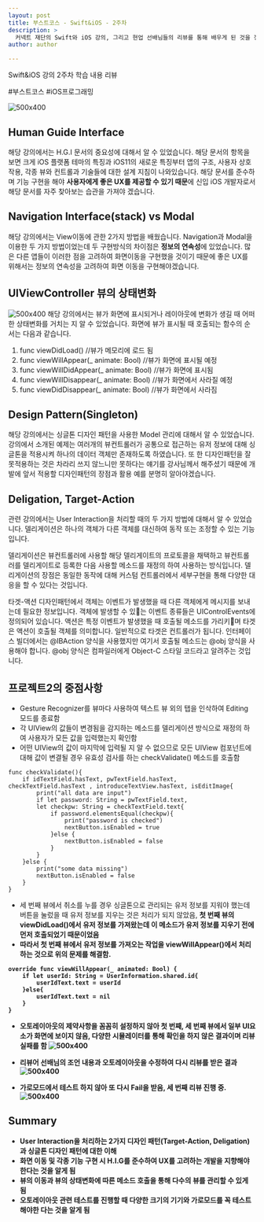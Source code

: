 ```yaml
---
layout: post
title: 부스트코스 - Swift&iOS - 2주차
description: >
  커넥트 재단의 Swift와 iOS 강의, 그리고 현업 선배님들의 리뷰를 통해 배우게 된 것을 정리하기 위한 포스팅 입니다.
author: author

---
```


Swift&iOS 강의 2주차 학습 내용 리뷰

\#부스트코스 \#iOS프로그래밍

![500x400](https://sungwon-choi-29.github.io/assets/img/blog/boostcourse_2.png)

## Human Guide Interface
해당 강의에서는 H.G.I 문서의 중요성에 대해서 알 수 있었습니다. 해당 문서의 항목을 보면 크게 iOS 플랫폼 테마의 특징과 iOS11의 새로운 특징부터 앱의 구조, 사용자 상호작용, 각종 뷰와 컨트롤과 기술들에 대한 설계 지침이 나와있습니다. 해당 문서를 준수하며 기능 구현을 해야 <b>사용자에게 좋은 UX를 제공할 수 있기 때문</b>에 신입 iOS 개발자로서 해당 문서를 자주 찾아보는 습관을 가져야 겠습니다.

## Navigation Interface(stack) vs Modal
해당 강의에서는 View이동에 관한 2가지 방법을 배웠습니다. Navigation과 Modal을 이용한 두 가지 방법이었는데 두 구현방식의 차이점은 <b>정보의 연속성</b>에 있었습니다. 많은 다른 앱들이 이러한 점을 고려하여 화면이동을 구현했을 것이기 때문에 좋은 UX를 위해서는 정보의 연속성을 고려하여 화면 이동을 구현해야겠습니다.

## UIViewController 뷰의 상태변화
![500x400](https://cphinf.pstatic.net/mooc/20180718_111/1531896601065H8NTL_PNG/2__.png)
해당 강의에서는 뷰가 화면에 표시되거나 레이아웃에 변화가 생길 때 어떠한 상태변화를 거치는 지 알 수 있었습니다. 화면에 뷰가 표시될 때 호출되는 함수의 순서는 다음과 같습니다.

1. func viewDidLoad() //뷰가 메모리에 로드 됨
1. func viewWillAppear(_ animate: Bool) //뷰가 화면에 표시될 예정
1. func viewWillDidAppear(_ animate: Bool) //뷰가 화면에 표시됨
1. func viewWillDisappear(_ animate: Bool) //뷰가 화면에서 사라질 예정
1. func viewDidDisappear(_ animate: Bool) //뷰가 화면에서 사라짐

## Design Pattern(Singleton)
해당 강의에서는 싱글톤 디자인 패턴을 사용한 Model 관리에 대해서 알 수 있었습니다. 강의에서 소개된 예제는 여러개의 뷰컨트롤러가 공통으로 접근하는 유저 정보에 대해 싱글톤을 적용시켜 하나의 데이터 객체만 존재하도록 하였습니다. 또 한 디자인패턴을 잘못적용하는 것은 차라리 쓰지 않느니만 못하다는 얘기를 강사님께서 해주셨기 때문에 개발에 앞서 적용할 디자인패턴의 장점과 활용 예를 분명히 알아야겠습니다.

## Deligation, Target-Action
관련 강의에서는 User Interaction을 처리할 때의 두 가지 방법에 대해서 알 수 있었습니다. 델리게이션은 하나의 객체가 다른 객체를 대신하여 동작 또는 조정할 수 있는 기능입니다.

델리게이션은 뷰컨트롤러에 사용할 해당 델리게이트의 프로토콜을 채택하고 뷰컨트롤러를 델리게이트로 등록한 다음 사용할 메소드를 재정의 하여 사용하는 방식입니다. 델리게이션의 장점은 동일한 동작에 대해 커스텀 컨트롤러에서 세부구현을 통해 다양한 대응을 할 수 있다는 것입니다.

타겟-액션 디자인패턴에서 객체는 이벤트가 발생했을 때 다른 객체에게 메시지를 보내는데 필요한 정보입니다. 객체에 발생할 수 있는 이벤트 종류들은 UIControlEvents에 정의되어 있습니다. 액션은 특정 이벤트가 발생했을 때 호출될 메소드를 가리키며 타겟은 액션이 호출될 객체를 의미합니다. 일반적으로 타겟은 컨트롤러가 됩니다. 인터페이스 빌더에서는 \@IBAction 양식을 사용했지만 여기서 호출될 메소드는 \@obj 양식을 사용해야 합니다. \@obj 양식은 컴파일러에게 Object-C 스타일 코드라고 알려주는 것입니다.

## 프로젝트2의 중점사항
* Gesture Recognizer를 뷰마다 사용하여 텍스트 뷰 외의 탭을 인삭하여 Editing 모드를 종료함
* 각 UIView의 값들이 변경됨을 감지하는 메소드를 델리게이션 방식으로 재정의 하여 사용자가 모든 값을 입력했는지 확인함
* 어떤 UIView의 값이 마지막에 입력될 지 알 수 없으므로 모든 UIView 컴포넌트에 대해 값이 변결될 경우 유효성 검사를 하는 checkValidate() 메소드를 호출함
```
func checkValidate(){
    if idTextField.hasText, pwTextField.hasText, checkTextField.hasText , introduceTextView.hasText, isEditImage{
        print("all data are input")
        if let password: String = pwTextField.text,
        let checkpw: String = checkTextField.text{
            if password.elementsEqual(checkpw){
                print("password is checked")
                nextButton.isEnabled = true
            }else {
                nextButton.isEnabled = false
            }
        }
    }else {
        print("some data missing")
        nextButton.isEnabled = false
    }
}
```
* 세 번째 뷰에서 취소를 누를 경우 싱글톤으로 관리되는 유저 정보를 지워야 했는데 버튼을 눌렀을 때 유저 정보를 지우는 것은 처리가 되지 않았음, <b>첫 번째 뷰의 viewDidLoad()에서 유저 정보를 가져왔는데 이 메소드가 유저 정보를 지우기 전에 먼저 호출되었기 때문이었음<b>
* 따라서 첫 번째 뷰에서 유저 정보를 가져오는 작업을 viewWillAppear()에서 처리하는 것으로 위의 문제를 해결함.
```
override func viewWillAppear(_ animated: Bool) {
    if let userId: String = UserInformation.shared.id{
        userIdText.text = userId
    }else{
        userIdText.text = nil
    }
}
```
* 오토레이아웃의 제약사항을 꼼꼼히 설정하지 않아 첫 번째, 세 번째 뷰에서 일부 UI요소가 화면에 보이지 않음, <b>다양한 시뮬레이터를 통해 확인을 하지 않은 결과</b>이며 리뷰 실패를 함
![500x400](https://sungwon-choi-29.github.io/assets/img/blog/boostcourseResult2_1.png)

* 리뷰어 선배님의 조언 내용과 오토레이아웃을 수정하여 다시 리뷰를 받은 결과
![500x400](https://sungwon-choi-29.github.io/assets/img/blog/boostcourseResult2_2.png)

* 가로모드에서 테스트 하지 않아 또 다시 Fail을 받음, 세 번째 리뷰 진행 중.
![500x400](https://sungwon-choi-29.github.io/assets/img/blog/boostcourseResult2_3.png)

## Summary
* User Interaction을 처리하는 2가지 디자인 패턴(Target-Action, Deligation)과 싱글톤 디자인 패턴에 대한 이해
* 화면 이동 및 각종 기능 구현 시 H.I.G를 준수하여 UX를 고려하는 개발을 지향해야 한다는 것을 알게 됨
* 뷰의 이동과 뷰의 상태변화에 따른 메소드 호출을 통해 다수의 뷰를 관리할 수 있게 됨
* 오토레이아웃 관련 테스트를 진행할 때 <b>다양한 크기의 기기와 가로모드를 꼭 테스트<b> 해야한 다는 것을 알게 됨
